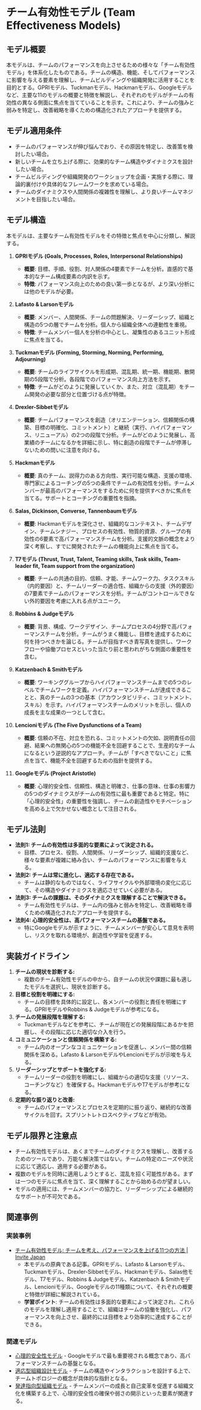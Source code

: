 # チーム有効性モデル (Team Effectiveness Models)

## モデル概要
本モデルは、チームのパフォーマンスを向上させるための様々な「チーム有効性モデル」を体系化したものである。チームの構造、機能、そしてパフォーマンスに影響を与える要素を理解し、チームビルディングや組織開発に活用することを目的とする。GPRIモデル、Tuckmanモデル、Hackmanモデル、Googleモデルなど、主要な11のモデルの概要と特徴を解説し、それぞれのモデルがチームの有効性の異なる側面に焦点を当てていることを示す。これにより、チームの強みと弱みを特定し、改善戦略を導くための構造化されたアプローチを提供する。

## モデル適用条件
- チームのパフォーマンスが伸び悩んでおり、その原因を特定し、改善策を検討したい場合。
- 新しいチームを立ち上げる際に、効果的なチーム構造やダイナミクスを設計したい場合。
- チームビルディングや組織開発のワークショップを企画・実施する際に、理論的裏付けや具体的なフレームワークを求めている場合。
- チームのダイナミクスや人間関係の複雑性を理解し、より良いチームマネジメントを目指したい場合。

## モデル構造
本モデルは、主要なチーム有効性モデルをその特徴と焦点を中心に分類し、解説する。

1.  **GPRIモデル (Goals, Processes, Roles, Interpersonal Relationships)**
    -   **概要**: 目標、手順、役割、対人関係の4要素でチームを分析。直感的で基本的なチーム構成要素の内訳を示す。
    -   **特徴**: パフォーマンス向上のための良い第一歩となるが、より深い分析には他のモデルが必要。

2.  **Lafasto & Larsonモデル**
    -   **概要**: メンバー、人間関係、チームの問題解決、リーダーシップ、組織と構造の5つの層でチームを分析。個人から組織全体への連動性を重視。
    -   **特徴**: チームメンバー個人を分析の中心とし、凝集性のあるユニット形成に焦点を当てる。

3.  **Tuckmanモデル (Forming, Storming, Norming, Performing, Adjourning)**
    -   **概要**: チームのライフサイクルを形成期、混乱期、統一期、機能期、散開期の5段階で分析。各段階でのパフォーマンス向上方法を示す。
    -   **特徴**: チームがどのように発展していくか、また、対立（混乱期）をチーム開発の必要な部分と位置づける点が特徴。

4.  **Drexler-Sibbetモデル**
    -   **概要**: チームパフォーマンスを創造（オリエンテーション、信頼関係の構築、目標の明確化、コミットメント）と継続（実行、ハイパフォーマンス、リニューアル）の2つの段階で分析。チームがどのように発展し、高業績のチームになるかを詳細に示し、特に創造の段階でチームが停滞しないための問いに注意を向ける。

5.  **Hackmanモデル**
    -   **概要**: 真のチーム、説得力のある方向性、実行可能な構造、支援の環境、専門家によるコーチングの5つの条件でチームの有効性を分析。チームメンバーが最高のパフォーマンスをするために何を提供すべきかに焦点を当てる。サポートとコーチングの重要性を指摘。

6.  **Salas, Dickinson, Converse, Tannenbaumモデル**
    -   **概要**: Hackmanモデルを深化させ、組織的なコンテキスト、チームデザイン、チームシナジー、プロセスの有効性、物質的資源、グループの有効性の6要素で高パフォーマンスチームを分析。支援的文脈の概念をより深く考察し、すでに開発されたチームの機能向上に焦点を当てる。

7.  **T7モデル (Thrust, Trust, Talent, Teaming skills, Task skills, Team-leader fit, Team support from the organization)**
    -   **概要**: チームの共通の目的、信頼、才能、チームワーク力、タスクスキル（内的要因）と、チームリーダーの適合性、組織からの支援（外的要因）の7要素でチームのパフォーマンスを分析。チームがコントロールできない外的要因を考慮に入れる点がユニーク。

8.  **Robbins & Judgeモデル**
    -   **概要**: 背景、構成、ワークデザイン、チームプロセスの4分野で高パフォーマンスチームを分析。チームがうまく機能し、目標を達成するために何を持つべきかを論じる。チームが目指すべき青写真を提供し、ワークフローや協働プロセスといった当たり前と思われがちな側面の重要性を含む。

9.  **Katzenbach & Smithモデル**
    -   **概要**: ワーキンググループからハイパフォーマンスチームまでの5つのレベルでチームワークを定義。ハイパフォーマンスチームが達成できることと、真のチームの3つの基本（アカウンタビリティ、コミットメント、スキル）を示す。ハイパフォーマンスチームのメリットを示し、個人の成長を主な成果の一つとして含む。

10. **Lencioniモデル (The Five Dysfunctions of a Team)**
    -   **概要**: 信頼の不在、対立を恐れる、コミットメントの欠如、説明責任の回避、結果への無関心の5つの機能不全を回避することで、生産的なチームになるという逆説的なアプローチ。チームが「すべきでないこと」に焦点を当て、機能不全を回避するための指針を提供する。

11. **Googleモデル (Project Aristotle)**
    -   **概要**: 心理的安全性、信頼性、構造と明確さ、仕事の意味、仕事の影響力の5つのダイナミクスがチームの有効性に最も重要であると特定。特に「心理的安全性」の重要性を強調し、チームの創造性やモチベーションを高める上で欠かせない概念として注目される。

## モデル法則
- **法則1: チームの有効性は多面的な要素によって決定される。**
  -   目標、プロセス、役割、人間関係、リーダーシップ、組織的支援など、様々な要素が複雑に絡み合い、チームのパフォーマンスに影響を与える。
- **法則2: チームは常に進化し、適応する存在である。**
  -   チームは静的なものではなく、ライフサイクルや外部環境の変化に応じて、その構造やダイナミクスを適応させていく必要がある。
- **法則3: チームの課題は、そのダイナミクスを理解することで解決できる。**
  -   チーム有効性モデルは、チーム内の強みと弱みを特定し、改善戦略を導くための構造化されたアプローチを提供する。
- **法則4: 心理的安全性は、高パフォーマンスチームの基盤である。**
  -   特にGoogleモデルが示すように、チームメンバーが安心して意見を表明し、リスクを取れる環境が、創造性や学習を促進する。

## 実装ガイドライン
1.  **チームの現状を診断する:**
    -   複数のチーム有効性モデルの中から、自チームの状況や課題に最も適したモデルを選択し、現状を診断する。
2.  **目標と役割を明確にする:**
    -   チームの目標を具体的に設定し、各メンバーの役割と責任を明確にする。GPRIモデルやRobbins & Judgeモデルが参考になる。
3.  **チームの発展段階を理解する:**
    -   Tuckmanモデルなどを参考に、チームが現在どの発展段階にあるかを把握し、その段階に応じた適切な介入を行う。
4.  **コミュニケーションと信頼関係を構築する:**
    -   チーム内のオープンなコミュニケーションを促進し、メンバー間の信頼関係を深める。Lafasto & LarsonモデルやLencioniモデルが示唆を与える。
5.  **リーダーシップとサポートを強化する:**
    -   チームリーダーの役割を明確にし、組織からの適切な支援（リソース、コーチングなど）を確保する。HackmanモデルやT7モデルが参考になる。
6.  **定期的な振り返りと改善:**
    -   チームのパフォーマンスとプロセスを定期的に振り返り、継続的な改善サイクルを回す。スプリントレトロスペクティブなどが有効。

## モデル限界と注意点
- チーム有効性モデルは、あくまでチームのダイナミクスを理解し、改善するためのツールであり、万能な解決策ではない。チームの特定のニーズや状況に応じて適応し、適用する必要がある。
- 複数のモデルを同時に適用しようとすると、混乱を招く可能性がある。まずは一つのモデルに焦点を当て、深く理解することから始めるのが望ましい。
- モデルの適用には、チームメンバーの協力と、リーダーシップによる継続的なサポートが不可欠である。

## 関連事例

### 実装事例
- [チーム有効性モデル: チームを考え、パフォーマンスを上げる11つの方法 | Invite Japan](https://www.invitejapan.com/team-effectiveness-model/)
  -   本モデルの原典である記事。GPRIモデル、Lafasto & Larsonモデル、Tuckmanモデル、Drexler-Sibbetモデル、Hackmanモデル、Salas他モデル、T7モデル、Robbins & Judgeモデル、Katzenbach & Smithモデル、Lencioniモデル、Googleモデルの11種類について、それぞれの概要と特徴が詳細に解説されている。
  -   **学習ポイント**: チームの有効性は多面的な要素によって決定され、これらのモデルを理解し適用することで、組織はチームの協働を強化し、パフォーマンスを向上させ、最終的には目標をより効率的に達成することができる。

### 関連モデル
- [心理的安全性モデル](https://www.google.com/search?q=%E5%BF%83%E7%90%86%E7%9A%84%E5%AE%89%E5%85%A8%E6%80%A7%E3%82%92%E9%AB%98%E3%82%81%E3%82%8B%E3%83%A2%E3%83%87%E3%83%AB) - Googleモデルで最も重要視される概念であり、高パフォーマンスチームの基盤となる。
- [適応型組織設計モデル](../EngingeeringManager/適応型組織設計モデル.md) - チームの構造やインタラクションを設計する上で、チームトポロジーの概念が具体的な指針となる。
- [発達指向型組織モデル](../EngingeeringManager/発達指向型組織モデル.md) - チームメンバーの成長と自己変革を促進する組織文化を構築する上で、心理的安全性の確保や弱さの開示といった要素が関連する。
